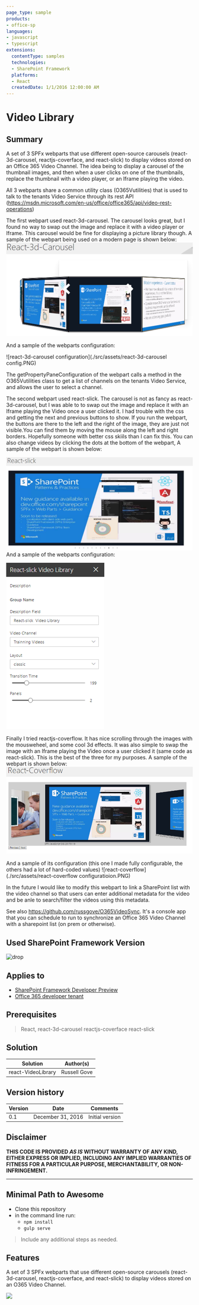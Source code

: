 ```yaml
---
page_type: sample
products:
- office-sp
languages:
- javascript
- typescript
extensions:
  contentType: samples
  technologies:
  - SharePoint Framework
  platforms:
  - React
  createdDate: 1/1/2016 12:00:00 AM
---
```

# Video Library

## Summary
A set of 3 SPFx webparts that use different open-source carousels (react-3d-carousel, reactjs-coverface, and react-slick)
to display videos stored on an Office 365 Video Channel. The idea being to display a carousel of the thumbnail images, and then 
when a user clicks on one of the thumbnails, replace the thumbnail with a video player, or an Iframe playing the video. 

All 3 webparts share a common utility class (O365Vutilities) that is used to talk to the tenants Video Service through its rest
API (https://msdn.microsoft.com/en-us/office/office365/api/video-rest-operations)

The first webpart used react-3d-carousel. The carousel looks great, but I found no way to swap out the image and replace 
it with a video player or Iframe. This carousel would be fine for displaying a picture library though. A sample of the webpart 
being used on a modern page is shown below:
![react-3d-carousel](./src/assets/react-3d-carousel.PNG)


And a sample of the webparts configuration:


![react-3d-carousel configuration](./src/assets/react-3d-carousel config.PNG)

The getPropertyPaneConfiguration of the webpart calls a method in the O365Vutilities class to get a list of 
channels on the tenants Video Service, and allows the user to select a channel.



The second webpart used react-slick. The carousel is not as fancy as react-3d-carousel, but I was able to to swap out the 
image and replace it with an Iframe playing the Video once a user clicked it. I had trouble with the css and getting the next and previous 
buttons to show. If you run the webpart, the buttons are there to the left and the right of the image, they are just not visible.You can find them by moving the mouse along the left and right borders. Hopefully someone with better css skiils than I can fix this. You can also change videos by clicking the dots at the bottom of the webpart, A sample of the webpart is shown below:

![react-slick](./src/assets/react-slick.PNG)
And a sample of the webparts configuration:

![react-slick](./src/assets/react-slick-configuration.PNG)

Finally I tried reactjs-coverflow. It has nice scrolling through the images with the mousweheel, and some cool 3d effects.
It was also simple to swap the image with an Iframe playing the Video once a user clicked it (same code as react-slick). This is the best 
of the three for my purposes. A sample of the webpart is shown below:
![react-coverflow](./src/assets/react-coverflow.PNG)

And a sample of its configuration (this one I made fully configurable, the others had a lot of hard-coded values)
![react-coverflow](./src/assets/react-coverflow configuratioion.PNG)

In the future I would like  to modify this webpart to link a SharePoint list with the video channel so that users can enter additional 
metadata for the video and be anle to search/filter the videos using this metadata.

See also https://github.com/russgove/O365VideoSync. It's a console app that you can schedule to run to synchronize an  Office 365 Video Channel with a sharepoint list (on prem or otherwise).


## Used SharePoint Framework Version
![drop](https://img.shields.io/badge/drop-drop5-red.svg)

## Applies to

* [SharePoint Framework Developer Preview](https://docs.microsoft.com/sharepoint/dev/spfx/sharepoint-framework-overview)
* [Office 365 developer tenant](https://docs.microsoft.com/sharepoint/dev/spfx/set-up-your-developer-tenant)



## Prerequisites

> React, react-3d-carousel reactjs-coverface react-slick

## Solution

Solution|Author(s)
--------|---------
 react-VideoLibrary | Russell Gove

## Version history

Version|Date|Comments
-------|----|--------
0.1|December 31, 2016|Initial version


## Disclaimer
**THIS CODE IS PROVIDED *AS IS* WITHOUT WARRANTY OF ANY KIND, EITHER EXPRESS OR IMPLIED, INCLUDING ANY IMPLIED WARRANTIES OF FITNESS FOR A PARTICULAR PURPOSE, MERCHANTABILITY, OR NON-INFRINGEMENT.**

---

## Minimal Path to Awesome

- Clone this repository
- in the command line run:
  - `npm install`
   - `gulp serve`

> Include any additional steps as needed.

## Features
A set of 3 SPFx webparts that use different open-source carousels (react-3d-carousel, reactjs-coverface, and react-slick)
to display videos stored on an O365 Video Channel.


<img src="https://telemetry.sharepointpnp.com/sp-dev-fx-webparts/samples/react-videolibrary" />




